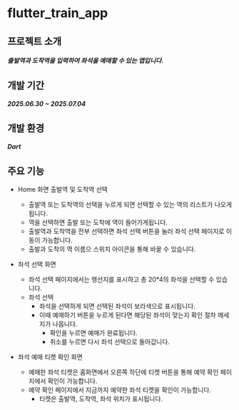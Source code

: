 # flutter_train_app
## 프로젝트 소개
##### 출발역과 도착역을 입력하여 좌석을 예매할 수 있는 앱입니다.


## 개발 기간
##### 2025.06.30 ~ 2025.07.04

## 개발 환경
##### Dart

## 주요 기능
- Home 화면 출발역 및 도착역 선택
  - 출발역 또는 도착역의 선택을 누르게 되면 선택할 수 있는 역의 리스트가 나오게됩니다.
  - 역을 선택하면 출발 또는 도착에 역이 들어가게됩니다.
  - 출발역과 도착역을 전부 선택하면 좌석 선택 버튼을 눌러 좌석 선택 페이지로 이동이 가능합니다.
  - 출발과 도착의 역 이름으 스위치 아이콘을 통해 바꿀 수 있습니다.

- 좌석 선택 화면
  - 좌석 선택 페이지에서는 행선지를 표시하고 총 20*4의 좌석을 선택할 수 있습니다.
  - 좌석 선택
    - 좌석을 선택하게 되면 선택된 좌석이 보라색으로 표시됩니다.
    - 이때 예매하기 버튼을 누르게 된다면 해당된 좌석이 맞는지 확인 절차 메세지가 나옵니다.
      - 확인을 누르면 예매가 완료됩니다.
      - 취소를 누르면 다시 좌석 선택으로 돌아갑니다.

- 좌석 예매 티켓 확인 화면
  - 예매한 좌석 티켓은 홈화면에서 오른쪽 하단에 티켓 버튼을 통해 예약 확인 페이지에서 확인이 가능합니다.
  - 예약 확인 페이지에서 지금까지 예약한 좌석 티켓을 확인이 가능합니다.
    - 티켓은 출발역, 도착역, 좌석 위치가 표시됩니다.
